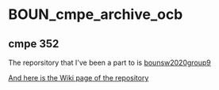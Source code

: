 # BOUN_cmpe_archive_ocb
## cmpe 352

The reporsitory that I've been a part to is [bounsw2020group9](https://github.com/bounswe/bounswe2020group9)

[And here is the Wiki page of the repository](https://github.com/bounswe/bounswe2020group9/wiki)
